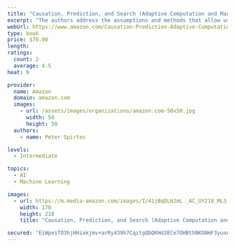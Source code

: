 ```yaml
---
title: "Causation, Prediction, and Search (Adaptive Computation and Machine Learning series)"
excerpt: "The authors address the assumptions and methods that allow us to turn observations into causal knowledge, and use even incomplete causal knowledge in planning and prediction to influence and control our environment."
webUrl: https://www.amazon.com/Causation-Prediction-Adaptive-Computation-Learning/dp/0262527928/
type: book
price: $70.00
length: 
ratings:
  count: 2
  average: 4.5
heat: 0

provider:
  name: Amazon
  domain: amazon.com
  images:
    - url: /assets/images/organizations/amazon.com-50x50.jpg
      width: 50
      height: 50
  authors:
    - name: Peter Spirtes

levels:
  - Intermediate

topics:
  - AI
  - Machine Learning

images:
  - url: https://m.media-amazon.com/images/I/41jBqDLHJmL._AC_UY218_ML3_.jpg
    width: 170
    height: 218
    title: "Causation, Prediction, and Search (Adaptive Computation and Machine Learning series)"

secured: "EiWpeiTO3hjHHiakjmv+arRy439h7CqitgQbQKHd3ECe7OHBthNKGNHF3yunAbTBBGE5K2KEspGsRLJktPB+m2CQFlADC0tEBnkkLG3u3NEqhBB8YRoiaOYjNbUXbK2X1p3SYnEgv/WKtgK4bV377zwhwCCc7GGxjDUFAv6gq91SsLI7ZDCjom9MZ9EkRc+OThqoWeUvozPvAyhm1Gl7Fl9iu/yR0iM+gh0e3aVmTG322AitLkRaFYe0vm2DWCHzzGjERjgVHgeN1xVAFzsLIg==;E+kB84f7FqrEGID2XCrt4g=="
---
```


